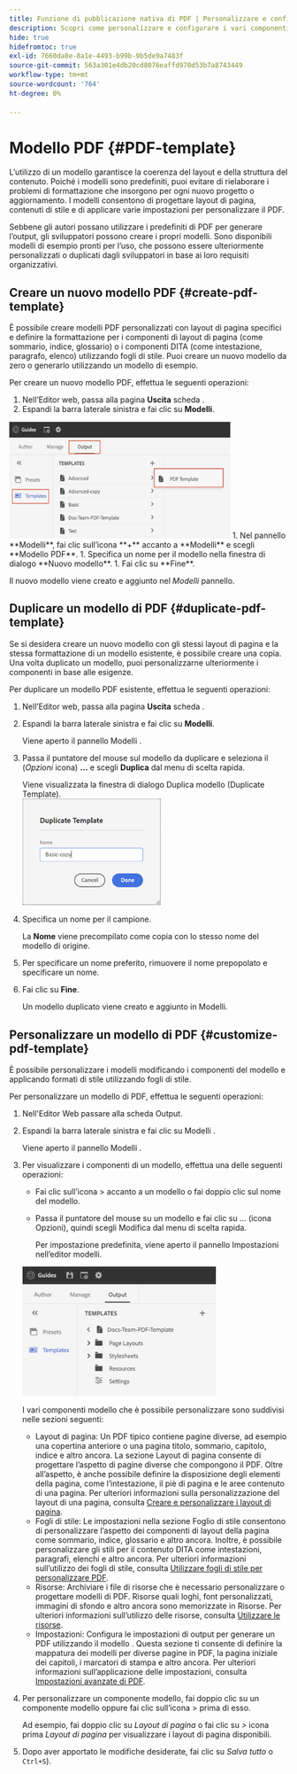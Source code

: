 ```yaml
---
title: Funzione di pubblicazione nativa di PDF | Personalizzare e configurare la funzione Native PDF
description: Scopri come personalizzare e configurare i vari componenti della funzione nativa di PDF.
hide: true
hidefromtoc: true
exl-id: 7660da8e-8a1e-4493-b99b-9b5de9a7483f
source-git-commit: 563a301e4db20cd8076eaffd970d53b7a8743449
workflow-type: tm+mt
source-wordcount: '764'
ht-degree: 0%

---
```


# Modello PDF {#PDF-template}

L’utilizzo di un modello garantisce la coerenza del layout e della struttura del contenuto. Poiché i modelli sono predefiniti, puoi evitare di rielaborare i problemi di formattazione che insorgono per ogni nuovo progetto o aggiornamento. I modelli consentono di progettare layout di pagina, contenuti di stile e di applicare varie impostazioni per personalizzare il PDF.

Sebbene gli autori possano utilizzare i predefiniti di PDF per generare l’output, gli sviluppatori possono creare i propri modelli. Sono disponibili modelli di esempio pronti per l’uso, che possono essere ulteriormente personalizzati o duplicati dagli sviluppatori in base ai loro requisiti organizzativi.


## Creare un nuovo modello PDF {#create-pdf-template}

È possibile creare modelli PDF personalizzati con layout di pagina specifici e definire la formattazione per i componenti di layout di pagina (come sommario, indice, glossario) o i componenti DITA (come intestazione, paragrafo, elenco) utilizzando fogli di stile. Puoi creare un nuovo modello da zero o generarlo utilizzando un modello di esempio.

Per creare un nuovo modello PDF, effettua le seguenti operazioni:
1. Nell’Editor web, passa alla pagina **Uscita** scheda .
1. Espandi la barra laterale sinistra e fai clic su **Modelli**.
<img src="assets/create-pdf-template.png" alt="Creare un modello PDF" width="400">
1. Nel pannello **Modelli**, fai clic sull’icona **+** accanto a **Modelli** e scegli **Modello PDF**.
1. Specifica un nome per il modello nella finestra di dialogo **Nuovo modello**.
1. Fai clic su **Fine**.

Il nuovo modello viene creato e aggiunto nel *Modelli* pannello.

## Duplicare un modello di PDF {#duplicate-pdf-template}

Se si desidera creare un nuovo modello con gli stessi layout di pagina e la stessa formattazione di un modello esistente, è possibile creare una copia. Una volta duplicato un modello, puoi personalizzarne ulteriormente i componenti in base alle esigenze.

Per duplicare un modello PDF esistente, effettua le seguenti operazioni:
1. Nell’Editor web, passa alla pagina **Uscita** scheda .
1. Espandi la barra laterale sinistra e fai clic su **Modelli**.

   Viene aperto il pannello Modelli .
1. Passa il puntatore del mouse sul modello da duplicare e seleziona il (*Opzioni* icona) **...** e scegli **Duplica** dal menu di scelta rapida.

   Viene visualizzata la finestra di dialogo Duplica modello (Duplicate Template).\
   <img src="assets/duplicate-template.png" alt="Duplica modello PDF" width="250">
1. Specifica un nome per il campione.

   La **Nome** viene precompilato come copia con lo stesso nome del modello di origine.

1. Per specificare un nome preferito, rimuovere il nome prepopolato e specificare un nome.
1. Fai clic su **Fine**.

   Un modello duplicato viene creato e aggiunto in Modelli.

## Personalizzare un modello di PDF {#customize-pdf-template}

È possibile personalizzare i modelli modificando i componenti del modello e applicando formati di stile utilizzando fogli di stile.

Per personalizzare un modello di PDF, effettua le seguenti operazioni:
1. Nell&#39;Editor Web passare alla scheda Output.
1. Espandi la barra laterale sinistra e fai clic su Modelli .

   Viene aperto il pannello Modelli .
1. Per visualizzare i componenti di un modello, effettua una delle seguenti operazioni:

   * Fai clic sull’icona > accanto a un modello o fai doppio clic sul nome del modello.
   * Passa il puntatore del mouse su un modello e fai clic su ... (icona Opzioni), quindi scegli Modifica dal menu di scelta rapida.

      Per impostazione predefinita, viene aperto il pannello Impostazioni nell’editor modelli.
   <img src="assets/customize-pdf-template.png" alt="Personalizza campione PDF" width="350">

   I vari componenti modello che è possibile personalizzare sono suddivisi nelle sezioni seguenti:
   * Layout di pagina: Un PDF tipico contiene pagine diverse, ad esempio una copertina anteriore o una pagina titolo, sommario, capitolo, indice e altro ancora. La sezione Layout di pagina consente di progettare l’aspetto di pagine diverse che compongono il PDF. Oltre all’aspetto, è anche possibile definire la disposizione degli elementi della pagina, come l’intestazione, il piè di pagina e le aree contenuto di una pagina. Per ulteriori informazioni sulla personalizzazione del layout di una pagina, consulta [Creare e personalizzare i layout di pagina](components-pdf-template.md#create-customize-page-layout).
   * Fogli di stile: Le impostazioni nella sezione Foglio di stile consentono di personalizzare l’aspetto dei componenti di layout della pagina come sommario, indice, glossario e altro ancora. Inoltre, è possibile personalizzare gli stili per il contenuto DITA come intestazioni, paragrafi, elenchi e altro ancora. Per ulteriori informazioni sull’utilizzo dei fogli di stile, consulta [Utilizzare fogli di stile per personalizzare PDF](components-pdf-template.md#stylesheet-customization).
   * Risorse: Archiviare i file di risorse che è necessario personalizzare o progettare modelli di PDF. Risorse quali loghi, font personalizzati, immagini di sfondo e altro ancora sono memorizzate in Risorse. Per ulteriori informazioni sull’utilizzo delle risorse, consulta [Utilizzare le risorse](components-pdf-template.md#work-with-resources).
   * Impostazioni: Configura le impostazioni di output per generare un PDF utilizzando il modello . Questa sezione ti consente di definire la mappatura dei modelli per diverse pagine in PDF, la pagina iniziale dei capitoli, i marcatori di stampa e altro ancora. Per ulteriori informazioni sull’applicazione delle impostazioni, consulta [Impostazioni avanzate di PDF](components-pdf-template.md#advanced-pdf-settings).
1. Per personalizzare un componente modello, fai doppio clic su un componente modello oppure fai clic sull’icona > prima di esso.

   Ad esempio, fai doppio clic su *Layout di pagina* o fai clic su *>* icona prima *Layout di pagina* per visualizzare i layout di pagina disponibili.
1. Dopo aver apportato le modifiche desiderate, fai clic su *Salva tutto* o `Ctrl+S`).
